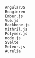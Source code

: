 
    AngularJS
    Reagieren
    Ember.js
    Vue.js
    Backbone.js
    Mithril.js
    Polymer.js
    node.js
    Svelte
    Meteor.js
    Aurelia
